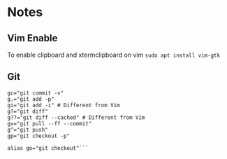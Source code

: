 # Notes

## Vim Enable
To enable clipboard and xtermclipboard on vim ``sudo apt install vim-gtk``

## Git 
```gs="git status -s -b"  
gc="git commit -v"  
g.="git add -p"  
gi="git add -i" # Different from Vim  
g?="git diff"  
g??="git diff --cached" # Different from Vim  
gv="git pull --ff --commit"  
g^="git push"  
gp="git checkout -p"  

alias go="git checkout"```  
